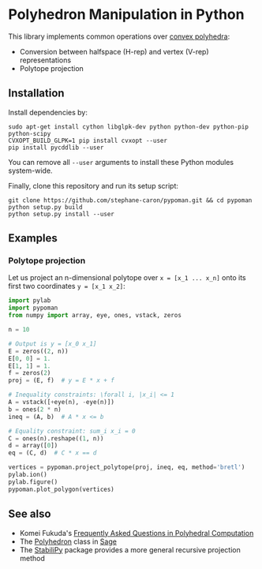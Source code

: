 # Polyhedron Manipulation in Python

This library implements common operations over [convex
polyhedra](https://en.wikipedia.org/wiki/Convex_polyhedron):

- Conversion between halfspace (H-rep) and vertex (V-rep) representations
- Polytope projection

## Installation

Install dependencies by:
```
sudo apt-get install cython libglpk-dev python python-dev python-pip python-scipy
CVXOPT_BUILD_GLPK=1 pip install cvxopt --user
pip install pycddlib --user
```
You can remove all ``--user`` arguments to install these Python modules system-wide.

Finally, clone this repository and run its setup script:
```
git clone https://github.com/stephane-caron/pypoman.git && cd pypoman
python setup.py build
python setup.py install --user
```

## Examples

### Polytope projection

Let us project an n-dimensional polytope over ``x = [x_1 ... x_n]`` onto its first two coordinates ``y = [x_1 x_2]``:

```python
import pylab
import pypoman
from numpy import array, eye, ones, vstack, zeros

n = 10

# Output is y = [x_0 x_1]
E = zeros((2, n))
E[0, 0] = 1.
E[1, 1] = 1.
f = zeros(2)
proj = (E, f)  # y = E * x + f

# Inequality constraints: \forall i, |x_i| <= 1
A = vstack([+eye(n), -eye(n)])
b = ones(2 * n)
ineq = (A, b)  # A * x <= b

# Equality constraint: sum_i x_i = 0
C = ones(n).reshape((1, n))
d = array([0])
eq = (C, d)  # C * x == d

vertices = pypoman.project_polytope(proj, ineq, eq, method='bretl')
pylab.ion()
pylab.figure()
pypoman.plot_polygon(vertices)
```

## See also

- Komei Fukuda's [Frequently Asked Questions in Polyhedral Computation](http://www.cs.mcgill.ca/~fukuda/soft/polyfaq/polyfaq.html)
- The
  [Polyhedron](http://doc.sagemath.org/html/en/reference/discrete_geometry/sage/geometry/polyhedron/constructor.html) class in [Sage](http://www.sagemath.org/)
- The [StabiliPy](https://github.com/haudren/stabilipy) package provides a more
  general recursive projection method
